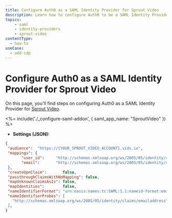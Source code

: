 ```yaml
---
title: Configure Auth0 as a SAML Identity Provider for Sprout Video
description: Learn how to configure Auth0 to be a SAML Identity Provider for Sprout Video.
topics:
    - saml
    - identity-providers
    - sprout-video
contentType:
  - how-to
useCase:
  - add-idp
---
```


# Configure Auth0 as a SAML Identity Provider for Sprout Video

On this page, you'll find steps on configuring Auth0 as a SAML Identity Provider for [Sprout Video](https://sproutvideo.com/).

<%= include('./_configure-saml-addon', {
  saml_app_name: "SproutVideo"
}) %>

- **Settings (JSON):**

```json
{
 "audience":  "https://{YOUR_SPROUT_VIDEO_ACCOUNT}.vids.io",
 "mappings": {  
       "user_id":     "http://schemas.xmlsoap.org/ws/2005/05/identity/claims/nameidentifier",
       "email":       "http://schemas.xmlsoap.org/ws/2005/05/identity/claims/emailaddress",
 },
 "createUpnClaim":       false,
 "passthroughClaimsWithNoMapping": false,
 "mapUnknownClaimsAsIs": false,
 "mapIdentities":        false,
 "nameIdentifierFormat": "urn:oasis:names:tc:SAML:1.1:nameid-format:emailAddress",
 "nameIdentifierProbes": [
   "http://schemas.xmlsoap.org/ws/2005/05/identity/claims/emailaddress",
 ],
}
```

